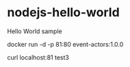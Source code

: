 # nodejs-hello-world
Hello World sample

docker run -d  -p 81:80 event-actors:1.0.0

curl localhost:81
test3

